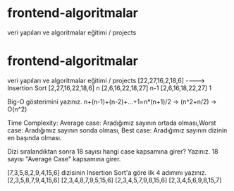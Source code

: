# frontend-algoritmalar
veri yapıları ve algoritmalar eğitimi / projects
# frontend-algoritmalar
veri yapıları ve algoritmalar eğitimi / projects
[22,27,16,2,18,6] ----> Insertion Sort
[2,27,16,22,18,6] n
[2,6,16,22,18,27] n-1
[2,6,16,18,22,27] 1

Big-O gösterimini yazınız.
n+(n-1)+(n-2)+...+1=n*(n+1)/2 -> (n^2+n/2) -> O(n^2)

Time Complexity: Average case: Aradığımız sayının ortada olması,Worst case: Aradığımız sayının sonda olması, Best case: Aradığımız sayının dizinin en başında olması.

Dizi sıralandıktan sonra 18 sayısı hangi case kapsamına girer? Yazınız.
18 sayısı "Average Case" kapsamına girer.

[7,3,5,8,2,9,4,15,6] dizisinin Insertion Sort'a göre ilk 4 adımını yazınız.
[2,3,5,8,7,9,4,15,6]
[2,3,4,8,7,9,5,15,6]
[2,3,4,5,7,9,8,15,6]
[2,3,4,5,6,9,8,15,7]
